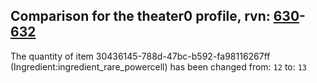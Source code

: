 ## Comparison for the theater0 profile, rvn: [630](https://github.com/PRO100KatYT/FortniteProfileRevisions/tree/main/profiles/theater0/630%20theater0.json)-[632](https://github.com/PRO100KatYT/FortniteProfileRevisions/tree/main/profiles/theater0/632%20theater0.json)

The quantity of item 30436145-788d-47bc-b592-fa98116267ff (Ingredient:ingredient_rare_powercell) has been changed from: `12` to: `13`
<br><br>
